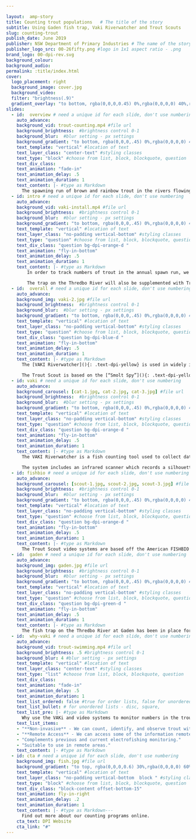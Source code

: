 ```yaml
---

layout:  amp-story
title: Counting trout populations   # The title of the story
subtitle: Using Gaden fish trap, Vaki Riverwatcher and Trout Scouts
slug: counting-trout
publish_date: June 2019
publisher: NSW Department of Primary Industries # The name of the story's publisher
publisher_logo_src: 00-26fifty.png #logo in 1x1 aspect ratio - .png
brand_logo: 00-dpi-rev.svg
background_colour:
background_audio:
permalink: :title/index.html
cover:
  logo_placement: right
  background_image: cover.jpg
  background_video:
  filter: "brightness(.9)"
  gradient_overlay: "to bottom, rgba(0,0,0,0.45) 0%,rgba(0,0,0,0) 40%,rgba(0,0,0,0) 100%"
slides:
  - id:  overview # need a unique id for each slide, don't use numbering
    auto_advance:
    background_vid: trout-counting.mp4 #file url
    background_brightness:  #brightness control 0-1
    background_blur:  #blur setting - px settings
    background_gradient: "to bottom, rgba(0,0,0,.45) 0%,rgba(0,0,0,0) 40%,rgba(0,0,0,0) 100%" # add in CSS gradient
    text_template: "vertical" #location of text
    text_layer_class: "center-text" #styling classes
    text_type: "block" #choose from list, block, blockquote, question
    text_div_class:
    text_animation: "fade-in"
    text_animation_delay: .5
    text_animation_duration: 1
    text_content: |- #type as Markdown
      The spawning run of brown and rainbow trout in the rivers flowing to Eucumbene and Jindabyne Dams form an integral component of the fishery in the region.
  - id: intro # need a unique id for each slide, don't use numbering
    auto_advance:
    background_vid: vaki-install.mp4 #file url
    background_brightness:  #brightness control 0-1
    background_blur:  #blur setting - px settings
    background_gradient: "to bottom, rgba(0,0,0,.45) 0%,rgba(0,0,0,0) 40%,rgba(0,0,0,0) 100%" # add in CSS gradient
    text_template: "vertical" #location of text
    text_layer_class: "no-padding vertical-bottom" #styling classes
    text_type: "question" #choose from list, block, blockquote, question
    text_div_class: "question bg-dpi-orange-d "
    text_animation: "fly-in-bottom"
    text_animation_delay: .5
    text_animation_duration: 1
    text_content: |- #type as Markdown
        In order to track numbers of trout in the annual spawn run, we are installing a VAKI Riverwatcher system. This will be complemented by a number of Trout Scout video systems.

        The trap on the Thredbo River will also be supplemented with Trout Scout video systems situated in the Jindabyne catchment.
  - id:  overall # need a unique id for each slide, don't use numbering
    auto_advance:
    background_img: vaki-2.jpg #file url
    background_brightness:  #brightness control 0-1
    background_blur:  #blur setting - px settings
    background_gradient: "to bottom, rgba(0,0,0,.45) 0%,rgba(0,0,0,0) 40%,rgba(0,0,0,0) 100%" # add in CSS gradient
    text_template: "vertical" #location of text
    text_layer_class: "no-padding vertical-bottom" #styling classes
    text_type: "question" #choose from list, block, blockquote, question
    text_div_class: "question bg-dpi-blue-d "
    text_animation: "fly-in-bottom"
    text_animation_delay: .5
    text_animation_duration: 1
    text_content: |- #type as Markdown
      The [VAKI Riverwatcher](){: .text-dpi-yellow} is used in widely in Europe, America and Canada to monitor migratory salmonids.

      The Trout Scout is based on the [“Smolt Spy”](){: .text-dpi-yellow} designed by [FISHBIO](){: .text-dpi-yellow} in America. FISHBIO use it mainly to monitor juvenile fish but NSW DPI have designed systems for a range of environments and fish sizes.
  - id: vaki # need a unique id for each slide, don't use numbering
    auto_advance:
    background_carousel: [cat-1.jpg, cat-2.jpg, cat-3.jpg] #file url
    background_brightness:  #brightness control 0-1
    background_blur:  #blur setting - px settings
    background_gradient: "to bottom, rgba(0,0,0,.45) 0%,rgba(0,0,0,0) 40%,rgba(0,0,0,0) 100%" # add in CSS gradient
    text_template: "vertical" #location of text
    text_layer_class: "no-padding vertical-bottom" #styling classes
    text_type: "question" #choose from list, block, blockquote, question
    text_div_class: "question bg-dpi-orange-d "
    text_animation: "fly-in-bottom"
    text_animation_delay: .5
    text_animation_duration: 1
    text_content: |- #type as Markdown
      The VAKI Riverwatcher is a fish counting tool used to collect data on fish numbers and movements and this information will aid in the improved management of the Snowy Lakes fisheries.

      The system includes an infrared scanner which records a silhouette image of the fish and this scanner also triggers a camera which captures photographs or video of each fish.
  - id: fishbio # need a unique id for each slide, don't use numbering
    auto_advance:
    background_carousel: [scout-1.jpg, scout-2.jpg, scout-3.jpg] #file url
    background_brightness:  #brightness control 0-1
    background_blur:  #blur setting - px settings
    background_gradient: "to bottom, rgba(0,0,0,.45) 0%,rgba(0,0,0,0) 40%,rgba(0,0,0,0) 100%" # add in CSS gradient
    text_template: "vertical" #location of text
    text_layer_class: "no-padding vertical-bottom" #styling classes
    text_type: "question" #choose from list, block, blockquote, question
    text_div_class: "question bg-dpi-orange-d "
    text_animation: "fly-in-bottom"
    text_animation_delay: .5
    text_animation_duration: 1
    text_content: |- #type as Markdown
      The Trout Scout video systems are based off the American FISHBIO’s “Smolt Spy”. It involves a motion detection Camera system that will record any fish moving through the device. From this we are able to collect information about when trout travel up and downstream to spawn, as well as size range and species.
  - id:  gaden # need a unique id for each slide, don't use numbering
    auto_advance:
    background_img: gaden.jpg #file url
    background_brightness:  #brightness control 0-1
    background_blur:  #blur setting - px settings
    background_gradient: "to bottom, rgba(0,0,0,.45) 0%,rgba(0,0,0,0) 40%,rgba(0,0,0,0) 100%" # add in CSS gradient
    text_template: "vertical" #location of text
    text_layer_class: "no-padding vertical-bottom" #styling classes
    text_type: "question" #choose from list, block, blockquote, question
    text_div_class: "question bg-dpi-green-d "
    text_animation: "fly-in-bottom"
    text_animation_delay: .5
    text_animation_duration: 1
    text_content: |- #type as Markdown
      The fish trap on the Thredbo River at Gaden has been in place for many years. The trap is checked daily by hatchery staff and all fish measured and checked for tags. Those that are not required for the hatchery operations are released upstream so they can continue on their journey.
  - id:  why-vaki # need a unique id for each slide, don't use numbering
    auto_advance:
    background_vid: trout-swimming.mp4 #file url
    background_brightness: .5 #brightness control 0-1
    background_blur: 4 #blur setting - px settings
    text_template: "vertical" #location of text
    text_layer_class: "center-text" #styling classes
    text_type: "list" #choose from list, block, blockquote, question
    text_div_class:
    text_animation: "fade-in"
    text_animation_delay: .5
    text_animation_duration: 1
    text_list_ordered: false #true for order lists, false for unordered
    text_list_bullet: # for unordered lists - disc, square,
    text_list_pre: |- #type as Markdown
      Why use the VAKi and video systems to monitor numbers in the trout spawning run?
    text_list_items:
    - "**Non-invasive** - We can count, identify, and observe trout without having to touch them or remove them from the water."
    - "**Remote Access** - We can access some of the information remotely in all weather conditions."
    - "Complements previous and current electrofishing monitoring."
    - "Suitable to use in remote areas."
    text_content: |- #type as Markdown
  - id: cta # need a unique id for each slide, don't use numbering
    background_img: fish.jpg #file url
    background_gradient: "to top, rgba(0,0,0,0.6) 30%,rgba(0,0,0,0) 60%" # add in CSS gradient
    text_template: "vertical" #location of text
    text_layer_class: "no-padding vertical-bottom  block " #styling classes
    text_type: "block" #choose from list, block, blockquote, question
    text_div_class: "block-content offset-bottom-15"
    text_animation: fly-in-right
    text_animation_delay: .2
    text_animation_duration: 1
    text_content: |- #type as Markdown---
      Find out more about our counting programs online.
    cta_text: DPI Website
    cta_link: "#"
---
```

